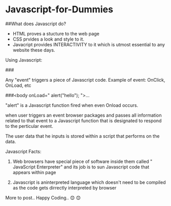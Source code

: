 # Javascript-for-Dummies

##What does Javascript do? 

* HTML proves a stucture to the web page
* CSS prvides a look and style to it.
* Javacript provides INTERACTIVITY to it which is utmost essential to any website these days.

Using Javascript:

###<style type="text/Javascript">...</style>

Any "event" triggers a piece of Javascript code. Example of event: OnClick, OnLoad, etc

###<body onLoad=" alert("hello"); ">...</body>

"alert" is a Javascript function fired when even Onload occurs.

when user triggers an event browser packages and passes all information related to that event to a Javascript function that is designated to respond to the perticular event.

The user data that he inputs is stored within a script that performs on the data.

Javascript Facts:

1. Web browsers have special piece of software inside them called " JavaScript Enterpreter" and its job is to sun Javascript code that appears within page

2. Javascript is aninterpreted language which doesn't need to be compiled as the code gets dirrectly interpreted by browser

More to post..
Happy Coding..
:blush: :blush:
